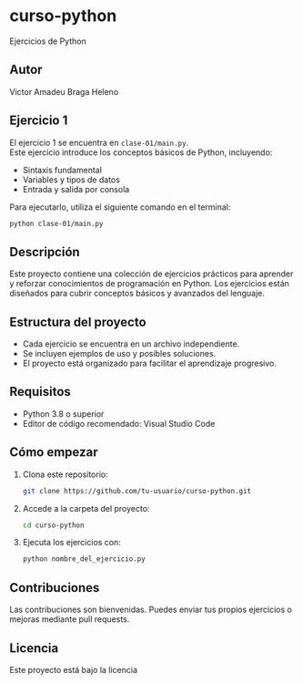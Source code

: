 # curso-python

Ejercicios de Python

## Autor

Victor Amadeu Braga Heleno

## Ejercicio 1

El ejercicio 1 se encuentra en `clase-01/main.py`.  
Este ejercicio introduce los conceptos básicos de Python, incluyendo:

- Sintaxis fundamental
- Variables y tipos de datos
- Entrada y salida por consola

Para ejecutarlo, utiliza el siguiente comando en el terminal:

```bash
python clase-01/main.py
```

## Descripción

Este proyecto contiene una colección de ejercicios prácticos para aprender y reforzar conocimientos de programación en Python. Los ejercicios están diseñados para cubrir conceptos básicos y avanzados del lenguaje.

## Estructura del proyecto

- Cada ejercicio se encuentra en un archivo independiente.
- Se incluyen ejemplos de uso y posibles soluciones.
- El proyecto está organizado para facilitar el aprendizaje progresivo.

## Requisitos

- Python 3.8 o superior
- Editor de código recomendado: Visual Studio Code

## Cómo empezar

1. Clona este repositorio:
   ```bash
   git clone https://github.com/tu-usuario/curso-python.git
   ```
2. Accede a la carpeta del proyecto:
   ```bash
   cd curso-python
   ```
3. Ejecuta los ejercicios con:
   ```bash
   python nombre_del_ejercicio.py
   ```

## Contribuciones

Las contribuciones son bienvenidas. Puedes enviar tus propios ejercicios o mejoras mediante pull requests.

## Licencia

Este proyecto está bajo la licencia